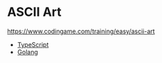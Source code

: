 # ASCII Art

https://www.codingame.com/training/easy/ascii-art

* [TypeScript](solution.ts)
* [Golang](solution.go)

